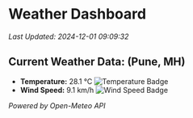
# Weather Dashboard

_Last Updated: 2024-12-01 09:09:32_

## Current Weather Data: (Pune, MH)
- **Temperature:** 28.1 °C ![Temperature Badge](https://img.shields.io/badge/Temperature-Medium%20Temp-green)
- **Wind Speed:** 9.1 km/h ![Wind Speed Badge](https://img.shields.io/badge/Wind%20Speed-Low%20Wind-blue)

*Powered by Open-Meteo API*
